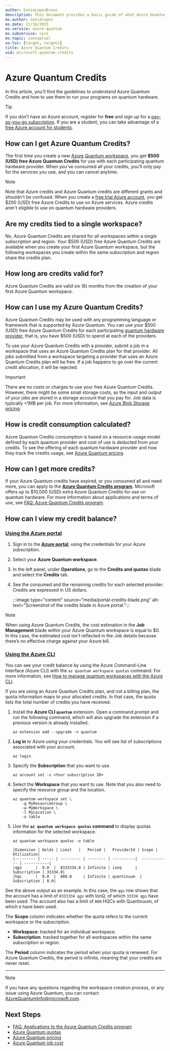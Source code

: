```yaml
---
author: SoniaLopezBravo
description: This document provides a basic guide of what Azure Quantum Credits are, how to use them, and how to review credit balance.
ms.author: sonialopez
ms.date: 11/16/2023
ms.service: azure-quantum
ms.subservice: core
ms.topic: conceptual
no-loc: [target, targets]
title: Azure Quantum Credits
uid: microsoft.quantum.credits
---
```


# Azure Quantum Credits

In this article, you'll find the guidelines to understand Azure Quantum Credits and how to use them to run your programs on quantum hardware.

> [!Tip]
> If you don’t have an Azure account, register for **free** and sign up for a [pay-as-you-go subscription](https://azure.microsoft.com/pricing/purchase-options/pay-as-you-go). If you are a student, you can take advantage of a [free Azure account for students](https://azure.microsoft.com/free/students/).

## How can I get Azure Quantum Credits?

The first time you create a new [Azure Quantum workspace](xref:microsoft.quantum.how-to.workspace), you get **$500 (USD) free Azure Quantum Credits** for use with each participating quantum hardware provider. When you've consumed all your credits, you'll only pay for the services you use, and you can cancel anytime.

> [!NOTE]
> Note that Azure credits and Azure Quantum credits are different grants and shouldn't be confused. When you create a [free trial Azure account](https://azure.microsoft.com/free/), you get $200 (USD) free Azure Credits to use on Azure services. Azure credits aren't eligible to use on quantum hardware providers.

## Are my credits tied to a single workspace?

No, Azure Quantum Credits are shared for all workspaces within a single subscription and region. Your $500 (USD) free Azure Quantum Credits are available when you create your first Azure Quantum workspace, but the following workspaces you create within the same subscription and region share the credits plan.

## How long are credits valid for?

Azure Quantum Credits are valid six (6) months from the creation of your first Azure Quantum workspace. 

## How can I use my Azure Quantum Credits?

Azure Quantum Credits may be used with any programming language or framework that is supported by Azure Quantum. You can use your $500 (USD) free Azure Quantum Credits for each participating [quantum hardware provider](xref:microsoft.quantum.reference.qc-target-list), that is, you have $500 (USD) to spend at each of the providers.  

To use your Azure Quantum Credits with a provider, submit a job in a workspace that uses an Azure Quantum Credits plan for that provider. All jobs submitted from a workspace targeting a provider that uses an Azure Quantum Credits plan will be free. If a job happens to go over the current credit allocation, it will be rejected.

> [!IMPORTANT]
> There are no costs or charges to use your free Azure Quantum Credits. However, there might be some small storage costs, as the input and output of your jobs are stored in a storage account that you pay for. Job data is typically <1MB per job. 
> For more information, see [Azure Blob Storage pricing](https://azure.microsoft.com/pricing/details/storage/blobs/).

## How is credit consumption calculated?

Azure Quantum Credits consumption is based on a resource-usage model defined by each quantum provider and cost of use is deducted from your credits. To see the offering of each quantum hardware provider and how they track the credits usage, see [Azure Quantum pricing](xref:microsoft.quantum.providers-pricing).

## How can I get more credits?

If your Azure Quantum credits have expired, or you consumed all and need more, you can apply to the [**Azure Quantum Credits program**](https://aka.ms/aq/credits). Microsoft offers up to $10,000 (USD) extra Azure Quantum Credits for use on quantum hardware. For more information about applications and terms of use, see [FAQ: Azure Quantum Credits program](xref:microsoft.quantum.credits.credits-faq).

## How can I view my credit balance?

### [Using the Azure portal](#tab/tabid-portal)

1. Sign in to the [**Azure portal**](https://portal.azure.com), using the credentials for your Azure subscription.
2. Select your **Azure Quantum workspace**.
3. In the left panel, under **Operations**, go to the **Credits and quotas** blade and select the **Credits** tab. 
4. See the consumed and the remaining credits for each selected provider. Credits are expressed in US dollars. 

     :::image type="content" source="media/portal-credits-blade.png" alt-text="Screenshot of the credits blade in Azure portal.":::
     
> [!NOTE]
> When using Azure Quantum Credits, the cost estimation in the **Job Management** blade within your Azure Quantum workspace is equal to $0. In this case, the estimated cost isn't reflected in the Job details because there’s no effective charge against your Azure bill.
 
### [Using the Azure CLI](#tab/tabid-cli)

You can see your credit balance by using the Azure Command-Line Interface (Azure CLI) with the `az quantum workspace quotas` command. For more information, see [How to manage quantum workspaces with the Azure CLI](xref:microsoft.quantum.workspaces-cli).

If you are using an Azure Quantum Credits plan, and not a billing plan, the quota information maps to your allocated credits. In that case, the quota lists the total number of credits you have received. 

1. Install the **Azure CLI `quantum`** extension. Open a command prompt and run the following command, which will also upgrade the extension if a previous version is already installed.

    ```azurecli
    az extension add --upgrade -n quantum
    ```

1. **Log in** to Azure using your credentials. You will see list of subscriptions associated with your account.

   ```azurecli
   az login
   ```

1. Specify the **Subscription** that you want to use.

   ```azurecli
   az account set -s <Your subscription ID>
   ```

1. Select the **Workspace** that you want to use. Note that you also need to specify the resource group and the location.

   ```azurecli
   az quantum workspace set \
       -g MyResourceGroup \
       -w MyWorkspace \
       -l MyLocation \
       -o table
   ```

1. Use the **`az quantum workspace quotas` command** to display quotas information for the selected workspace.

    ```azurecli
    az quantum workspace quotas -o table
    ```

    ```output
    |Dimension | Holds | Limit   |   Period |   ProviderId | Scope | Utilization|
    |--------- | ----- | --------- | -------- | ----------|  ------------ | -----------|
    |qgs      |  0.0  |  8333334.0 | Infinite | ionq      |  Subscription | 33334.0|
    |hqc      |  0.0  |  800.0     | Infinite | quantinuum  | Subscription | 0.0|
    ```

See the above output as an example. In this case, the `qgs` row shows that the account has a limit of `8333334 qgs` with IonQ, of which `33334 qgs` have been used. The account also has a limit of `800` HQCs with Quantinuum, of which `0` have been used.

The **Scope** column indicates whether the quota refers to the current workspace or the subscription.

- **Workspace**: tracked for an individual workspace.
- **Subscription**: tracked together for all workspaces within the same subscription or region.

The **Period** column indicates the period when your quota is renewed. For Azure Quantum Credits, the period is infinite, meaning that your credits are never reset.

***

> [!NOTE]
> If you have any questions regarding the workspace creation process, or any issue using Azure Quantum, you can contact [AzureQuantumInfo@microsoft.com](mailto:AzureQuantumInfo@microsoft.com).

## Next Steps

- [FAQ: Applications to the Azure Quantum Credits program](xref:microsoft.quantum.credits.credits-faq)
- [Azure Quantum quotas](xref:microsoft.quantum.quotas)
- [Azure Quantum pricing](xref:microsoft.quantum.providers-pricing)
- [Azure Quantum job cost](xref:microsoft.quantum.azure.job-costs)
